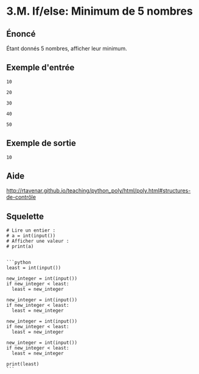# 3.M. If/else: Minimum de 5 nombres

## **Énoncé**

Étant donnés 5 nombres, afficher leur minimum.

## Exemple d'entrée

```
10
```

```
20
```

```
30
```

```
40
```

```
50
```

## Exemple de sortie

```
10
```

## Aide

http://rtavenar.github.io/teaching/python_poly/html/poly.html#structures-de-contrôle

## Squelette

```{code-cell} python
# Lire un entier :
# a = int(input())
# Afficher une valeur :
# print(a)
```

````{dropdown} Proposition de solution

```python
least = int(input())

new_integer = int(input())
if new_integer < least:
  least = new_integer

new_integer = int(input())
if new_integer < least:
  least = new_integer
  
new_integer = int(input())
if new_integer < least:
  least = new_integer
  
new_integer = int(input())
if new_integer < least:
  least = new_integer
  
print(least)
```
````
